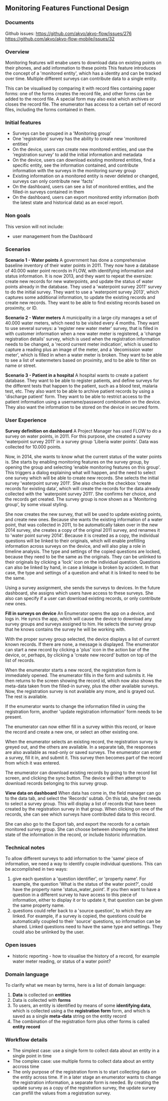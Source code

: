 Monitoring Features Functional Design
-------------------------------------

### Documents
Github issues:
https://github.com/akvo/akvo-flow/issues/276
https://github.com/akvo/akvo-flow-mobile/issues/32

### Overview
Monitoring features will enabe users to download data on existing points on their phones, and add information to these points This feature introduces the concept of a 'monitored entity', which has a identity and can be tracked over time. Multiple different surveys can contribute data to a single entity.

This can be visualised by comparing it with record files containing paper forms: one of the forms creates the record file, and other forms can be added to the record file. A special form may also exist which archives or closes the record file. The enumerator has access to a certain set of record files, including the forms contained in them.

### Initial features
* Surveys can be grouped in a 'Monitoring group'
* One 'registration' survey has the ability to create new 'monitored entities'
* On the device, users can create new monitored entities, and use the 'registration survey' to add the initial information and metadata
* On the device, users can download existing monitored entities, find a specific entity, see the information contained, and contribute information with the surveys in the monitoring survey group
* Existing information on a monitored entity is never deleted or changed, surveys can only contribute new 'facts'
* On the dashboard, users can see a list of monitored entities, and the filled-in surveys contained in them
* On the dashboard, users can export monitored entity information (both the latest state and historical data) as an excel report.

### Non goals
This version will not include:
* user management from the Dashboard

### Scenarios
**Scenario 1 - Water points**
A government has done a comprehensive baseline inventory of their water points in 2011. They now have a database of 40.000 water point records in FLOW, with identifying information and status information. It is now 2013, and they want to repeat the exersize: create new records for new waterpoints, and update the status of water points already in the database. They used a 'waterpoint survey 2011' survey to do the initial survey. They want to use a 'waterpoint survey 2013', which captures some additional information, to update the existing records and create new records. They want to be able to find existing records based on proximity, or ID.

**Scenario 2 - Water meters**
A municipality in a large city manages a set of 40.000 water meters, which need to be visited every 4 months. They want to use several surveys: a 'register new water meter' survey, that is filled in with customer information when a new water meter is registered, a 'change registration details' survey, which is used when the registration information needs to be changed,  a 'record current meter indication', which is used to capture a reading plus an image of the meter, and a 'decomission water meter', which is filled in when a water meter is broken. They want to be able to see a list of watermeters based on proximity, and to be able to filter on name or street.

**Scenario 3 - Patient in a hospital**
A hospital wants to create a patient database. They want to be able to register patients, and define surveys for the different tests that happen to the patient, such as a blood test, malaria test, etc. They also want to be able to archive patient records by using a 'discharge patient' form. They want to be able to restrict access to the patient information using a username/password combination on the device. They also want the information to be stored on the device in secured form.

### User Experience 
**Survey definition on dashboard**
A Project Manager has used FLOW to do a survey on water points, in 2011. For this purpose, she created a survey 'waterpoint survey 2011' in a survey group 'Liberia water points'. Data was collected for 10.000 points. 

Now, in 2014, she wants to know what the current status of the water points is. She starts by enabling monitoring features on the survey group, by opening the group and selecting 'enable monitoring features on this group'. This triggers a dialog explaining what will happen, and the need to select one survey which will be able to create new records. She selects the initial survey 'waterpoint survey 2011'. She also checks the checkbox 'create records for existing data', which will create the records for the data already collected with the 'waterpoint survey 2011'. She confirms her choice, and the records get created. The survey group is now shown as a 'Monitoring group', by some visual styling.

She now creates the new survey, that will be used to update existing points, and create new ones. Because she wants the existing information of a water point, that was collected in 2011, to be automatically taken over in the new 2014 survey, she creates a copy of the original 2011 survey, and renames it to 'water point survey 2014'. Because it is created as a copy, the individual questions will be linked to their originals, which will enable prefilling information across surveys on the device, and will also play a role in timeline analysis. The type and settings of the copied questions are locked, because they need to be the same as the originals. They can be unlinked to their originals by clicking a 'lock' icon on the individual question. Questions can also be linked by hand, in case a linkage is broken by accident. In that case, the type and settings of a question and what it is linked to need to be the same.

Using a survey assignment, she sends the surveys to devices. In the future dashboard, she assigns which users have access to these surveys. She also can specify if a user can download existing records, or only contribute new ones.

**Fill in surveys on device**
An Enumerator opens the app on a device, and logs in. He syncs the app, which will cause the device to download any survey groups and surveys assigned to him. He selects the survey group that he knows contains the survey he will be working with. 

With the proper survey group selected, the device displays a list of current known records. If there are none, a message is displayed. The enumerator can start a new record by clicking a 'plus' icon in the action bar of the device, or, perhaps, by clicking a 'create new record' button on top of the list of records.

When the enumerator starts a new record, the registration form is immediately opened. The enumerator fills in the form and submits it. He then returns to the screen showing the record id, which now also shows the meta-data taken from the filled-in survey, plus the other available surveys. Now, the registration survey is not available any more, and is grayed out. The rest is available. 

If the enumerator wants to change the information filled in using the registration form, another 'update registration information' form needs to be present.

The enumerator can now either fill in a survey within this record, or leave the record and create a new one, or select an other existing one.

When the enumerator selects an existing record, the registration survey is greyed out, and the others are available. In a separate tab, the responses are also available as read-only or saved surveys. The enumerator can enter a survey, fill it in, and submit it. This survey then becomes part of the record from which it was entered.

The enumerator can download existing records by going to the record list screen, and clicking the sync button. The device will then attempt to download records belonging to this survey group.

**View data on dashboard**
When data has come in, the field manager can go to the data tab, and select the 'Records' subtab. On this tab, she first needs to select a survey group. This will display a list of records that have been created by the registration survey in that group. When clicking on one of the records, she can see which surveys have contributed data to this record.

She can also go to the Export tab, and export the records for a certain monitored survey group. She can choose between showing only the latest state of the information in the record, or include historic information. 

### Technical notes
To allow different surveys to add information to the 'same' piece of information, we need a way to identify couple individual questions. This can be accomplished in two ways:

1.  give each question a 'question identifier', or 'property name'. For example, the question 'What is the status of the water point?', could have the property name 'status_water_point'. If you then want to have a question in a different survey to have access to this piece of information, either to display it or to update it, that question can be given the same property name.
2.  questions could refer back to a 'source question', to which they are linked. For example, if a survey is copied, the questions could be automatically coupled to their 'source' questions, so information can be shared. Linked questions need to have the same type and settings. They could also be unlinked by the user.

### Open issues
* historic reporting  - how to visualise the history of a record, for example water meter reading, or status of a water point?

### Domain language
To clarify what we mean by terms, here is a list of domain language:

1. **Data** is collected on **entities**
2. Data is collected with **forms**
3. To users, an entity is identified by means of some **identifying data**, which is collected using a the **registration form** form, and which is saved as a single **meta-data** string on the entity record
4. The combination of the registration form plus other forms is called **entity record**

### Workflow details
* The simplest case: use a single form to collect data about an entity in a single point in time
* The complex case: use multiple forms to collect data about an entity accross time
* The only purpose of the registration form is to start collecting data on the entity across time. If in a later stage an enumerator wants to change the registration information, a separate form is needed. By creating the update survey as a copy of the registration survey, the update survey can prefill the values from a registration survey.
